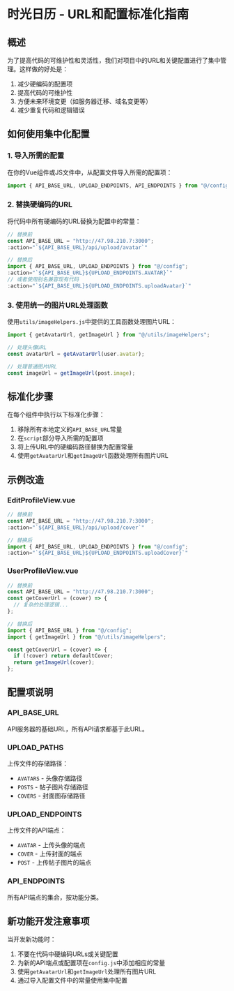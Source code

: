 # 时光日历 - URL和配置标准化指南

## 概述

为了提高代码的可维护性和灵活性，我们对项目中的URL和关键配置进行了集中管理。这样做的好处是：

1. 减少硬编码的配置项
2. 提高代码的可维护性
3. 方便未来环境变更（如服务器迁移、域名变更等）
4. 减少重复代码和逻辑错误

## 如何使用集中化配置

### 1. 导入所需的配置

在你的Vue组件或JS文件中，从配置文件导入所需的配置项：

```javascript
import { API_BASE_URL, UPLOAD_ENDPOINTS, API_ENDPOINTS } from "@/config";
```

### 2. 替换硬编码的URL

将代码中所有硬编码的URL替换为配置中的常量：

```javascript
// 替换前
const API_BASE_URL = "http://47.98.210.7:3000";
:action="`${API_BASE_URL}/api/upload/avatar`"

// 替换后
import { API_BASE_URL, UPLOAD_ENDPOINTS } from "@/config";
:action="`${API_BASE_URL}${UPLOAD_ENDPOINTS.AVATAR}`"
// 或者使用别名兼容现有代码
:action="`${API_BASE_URL}${UPLOAD_ENDPOINTS.uploadAvatar}`"
```

### 3. 使用统一的图片URL处理函数

使用`utils/imageHelpers.js`中提供的工具函数处理图片URL：

```javascript
import { getAvatarUrl, getImageUrl } from "@/utils/imageHelpers";

// 处理头像URL
const avatarUrl = getAvatarUrl(user.avatar);

// 处理普通图片URL
const imageUrl = getImageUrl(post.image);
```

## 标准化步骤

在每个组件中执行以下标准化步骤：

1. 移除所有本地定义的`API_BASE_URL`常量
2. 在`script`部分导入所需的配置项
3. 将上传URL中的硬编码路径替换为配置常量
4. 使用`getAvatarUrl`和`getImageUrl`函数处理所有图片URL

## 示例改造

### EditProfileView.vue

```javascript
// 替换前
const API_BASE_URL = "http://47.98.210.7:3000";
:action="`${API_BASE_URL}/api/upload/cover`"

// 替换后
import { API_BASE_URL, UPLOAD_ENDPOINTS } from "@/config";
:action="`${API_BASE_URL}${UPLOAD_ENDPOINTS.uploadCover}`"
```

### UserProfileView.vue

```javascript
// 替换前
const API_BASE_URL = "http://47.98.210.7:3000";
const getCoverUrl = (cover) => {
  // 复杂的处理逻辑...
};

// 替换后
import { API_BASE_URL } from "@/config";
import { getImageUrl } from "@/utils/imageHelpers";

const getCoverUrl = (cover) => {
  if (!cover) return defaultCover;
  return getImageUrl(cover);
};
```

## 配置项说明

### API_BASE_URL

API服务器的基础URL，所有API请求都基于此URL。

### UPLOAD_PATHS

上传文件的存储路径：

- `AVATARS` - 头像存储路径
- `POSTS` - 帖子图片存储路径
- `COVERS` - 封面图存储路径

### UPLOAD_ENDPOINTS

上传文件的API端点：

- `AVATAR` - 上传头像的端点
- `COVER` - 上传封面的端点
- `POST` - 上传帖子图片的端点

### API_ENDPOINTS

所有API端点的集合，按功能分类。

## 新功能开发注意事项

当开发新功能时：

1. 不要在代码中硬编码URLs或关键配置
2. 为新的API端点或配置项在`config.js`中添加相应的常量
3. 使用`getAvatarUrl`和`getImageUrl`处理所有图片URL
4. 通过导入配置文件中的常量使用集中配置
